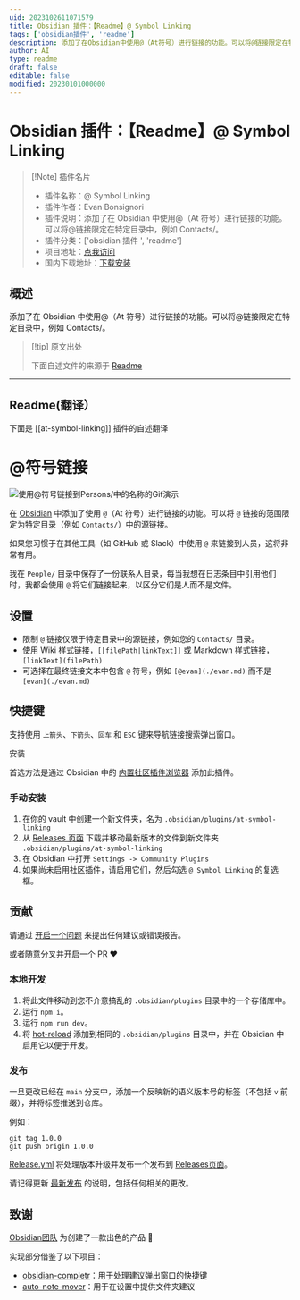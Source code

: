 ```yaml
---
uid: 2023102611071579
title: Obsidian 插件：【Readme】@ Symbol Linking
tags: ['obsidian插件', 'readme']
description: 添加了在Obsidian中使用@（At符号）进行链接的功能。可以将@链接限定在特定目录中，例如Contacts/。
author: AI
type: readme
draft: false
editable: false
modified: 20230101000000
---
```


# Obsidian 插件：【Readme】@ Symbol Linking

> [!Note] 插件名片
> - 插件名称：@ Symbol Linking
> - 插件作者：Evan Bonsignori
> - 插件说明：添加了在 Obsidian 中使用@（At 符号）进行链接的功能。可以将@链接限定在特定目录中，例如 Contacts/。
> - 插件分类：['obsidian 插件 ', 'readme']
> - 项目地址：[点我访问](https://github.com/Ebonsignori/obsidian-at-symbol-linking)
> - 国内下载地址：[下载安装](https://pkmer.cn/products/plugin/pluginMarket/?at-symbol-linking)

## 概述

添加了在 Obsidian 中使用@（At 符号）进行链接的功能。可以将@链接限定在特定目录中，例如 Contacts/。

> [!tip] 原文出处
>
>下面自述文件的来源于 [Readme](https://ghproxy.net/https://raw.githubusercontent.com/Ebonsignori/obsidian-at-symbol-linking/main/README.md)
>

---

## Readme(翻译）

下面是 [[at-symbol-linking]] 插件的自述翻译

# @符号链接

![使用@符号链接到Persons/中的名称的Gif演示](./docs/at-symbol-linking-1.1.0.gif)

在 [Obsidian](https://obsidian.md/) 中添加了使用 `@`（At 符号）进行链接的功能。可以将 `@` 链接的范围限定为特定目录（例如 `Contacts/`）中的源链接。

如果您习惯于在其他工具（如 GitHub 或 Slack）中使用 `@` 来链接到人员，这将非常有用。

我在 `People/` 目录中保存了一份联系人目录，每当我想在日志条目中引用他们时，我都会使用 `@` 将它们链接起来，以区分它们是人而不是文件。

## 设置

- 限制 `@` 链接仅限于特定目录中的源链接，例如您的 `Contacts/` 目录。
- 使用 Wiki 样式链接，`[[filePath|linkText]]` 或 Markdown 样式链接，`[linkText](filePath)`
- 可选择在最终链接文本中包含 `@` 符号，例如 `[@evan](./evan.md)` 而不是 `[evan](./evan.md)`

## 快捷键

支持使用 `上箭头`、`下箭头`、`回车` 和 `ESC` 键来导航链接搜索弹出窗口。

安装

首选方法是通过 Obsidian 中的 [内置社区插件浏览器](https://help.obsidian.md/Extending+Obsidian/Community+plugins) 添加此插件。

### 手动安装

1. 在你的 vault 中创建一个新文件夹，名为 `.obsidian/plugins/at-symbol-linking`
2. 从 [Releases 页面](https://github.com/Ebonsignori/obsidian-at-symbol-linking/releases) 下载并移动最新版本的文件到新文件夹 `.obsidian/plugins/at-symbol-linking`
3. 在 Obsidian 中打开 `Settings -> Community Plugins`
4. 如果尚未启用社区插件，请启用它们，然后勾选 `@ Symbol Linking` 的复选框。

## 贡献

请通过 [开启一个问题](https://github.com/Ebonsignori/obsidian-at-symbol-linking/issues/new) 来提出任何建议或错误报告。

或者随意分叉并开启一个 PR :heart:

### 本地开发

1. 将此文件移动到您不介意搞乱的 `.obsidian/plugins` 目录中的一个存储库中。
2. 运行 `npm i`。
3. 运行 `npm run dev`。
4. 将 [hot-reload](https://github.com/pjeby/hot-reload) 添加到相同的 `.obsidian/plugins` 目录中，并在 Obsidian 中启用它以便于开发。

### 发布

一旦更改已经在 `main` 分支中，添加一个反映新的语义版本号的标签（不包括 `v` 前缀），并将标签推送到仓库。

例如：

```
git tag 1.0.0
git push origin 1.0.0
```

[Release.yml](./.github/workflows/release.yml) 将处理版本升级并发布一个发布到 [Releases页面](https://github.com/Ebonsignori/obsidian-at-symbol-linking/releases)。

请记得更新 [最新发布](https://github.com/Ebonsignori/obsidian-at-symbol-linking/releases) 的说明，包括任何相关的更改。

## 致谢

[Obsidian团队](https://obsidian.md/about) 为创建了一款出色的产品 :purple_heart:

实现部分借鉴了以下项目：

- [obsidian-completr](https://github.com/tth05/obsidian-completr)：用于处理建议弹出窗口的快捷键
- [auto-note-mover](https://github.com/farux/obsidian-auto-note-mover)：用于在设置中提供文件夹建议



